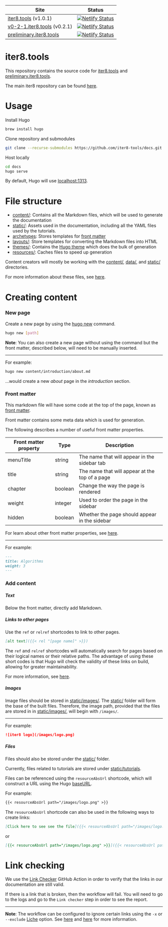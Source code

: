 | Site | Status
|------|-------
| [iter8.tools](https://iter8.tools) (v1.0.1) | [![Netlify Status](https://api.netlify.com/api/v1/badges/1422bdf8-5e0f-4e57-ae6a-f69ae41a7697/deploy-status)](https://app.netlify.com/sites/iter8-v1-0-1/deploys)
| [v0-2-1.iter8.tools](https://v0-2-1.iter8.tools) (v0.2.1) | [![Netlify Status](https://api.netlify.com/api/v1/badges/c2832f30-9130-4c9b-8183-c110c890426e/deploy-status)](https://app.netlify.com/sites/iter8-v0-2-1/deploys)
| [preliminary.iter8.tools](https://preliminary.iter8.tools) | [![Netlify Status](https://api.netlify.com/api/v1/badges/b800a77c-9df7-49f0-9f55-010a0dbcdc70/deploy-status)](https://app.netlify.com/sites/preliminary-iter8-tools/deploys)

# iter8.tools

This repository contains the source code for [iter8.tools](https://iter8.tools) and
[preliminary.iter8.tools](https://preliminary.iter8.tools).

The main iter8 repository can be found [here](https://github.com/iter8-tools/iter8).

# Usage

Install Hugo

```bash
brew install hugo
```

Clone repository and submodules

```bash
git clone --recurse-submodules https://github.com/iter8-tools/docs.git
```

Host locally

```bash
cd docs
hugo serve
```

By default, Hugo will use [localhost:1313](localhost:1313).

# File structure

* [content/](content/): Contains all the Markdown files, which will be used to generate the documentation
* [static/](static/): Assets used in the documentation, including all the YAML files used by the tutorials.
* [archetypes](archetypes): Stores templates for [front matter](https://gohugo.io/content-management/front-matter/)
* [layouts/](layouts): Store templates for converting the Markdown files into HTML
* [themes/](themes): Contains the [Hugo theme](https://themes.gohugo.io/) which does the bulk of generation
* [resources/](resources): Caches files to speed up generation

Content creators will mostly be working with the [content/](content/), [data/](data/), and [static/](static/) directories.

For more information about these files, see [here](https://gohugo.io/getting-started/directory-structure/).

# Creating content

### New page

Create a new page by using the [hugo new](https://gohugo.io/commands/hugo_new/) command.

```bash
hugo new [path]
```

**Note**: You can also create a new page without using the command but the front matter, described below, will need to be manually inserted.

***

For example:

```bash
hugo new content/introduction/about.md
```

...would create a new _about_ page in the _introduction_ section.

### Front matter

This markdown file will have some code at the top of the page, known as [front matter](https://gohugo.io/content-management/front-matter/).

Front matter contains some meta data which is used for generation.

The following describes a number of useful front matter properties.

| Front matter property | Type | Description
|-----------------------|------|------------
| menuTitle | string | The name that will appear in the sidebar tab
| title | string | The name that will appear at the top of a page
| chapter | boolean | Change the way the page is rendered
| weight | integer | Used to order the page in the sidebar
| hidden | boolean | Whether the page should appear in the sidebar

For learn about other front matter properties, see [here](https://themes.gohugo.io//theme/hugo-theme-learn/en/cont/pages/#front-matter-configuration).

***

For example:

```md
---
title: Algorithms
weight: 3
---
```

### Add content

##### Text

Below the front matter, directly add Markdown.

##### Links to other pages

Use the `ref` or `relref` shortcodes to link to other pages.

```md
[alt text]({{< rel "[page name]" >}})
```

The `ref` and `relref` shortcodes will automatically search for pages based on their logical names or their relative paths. The advantage of using these short codes is that Hugo will check the validity of these links on build, allowing for greater maintainability.

For more information, see [here](https://gohugo.io/content-management/shortcodes/#ref-and-relref).
                                               
##### Images

Image files should be stored in [static/images/](static/images/). The [static/](static/) folder will form the base of the built files. Therefore, the image path, provided that the files are stored in in [static/images/](static/images/), will begin with `/images/`.

***

For example:

```md
![iter8 logo](/images/logo.png)
```

##### Files

Files should also be stored under the [static/](static/) folder.

Currently, files related to tutorials are stored under [static/tutorials](static/tutorials).

Files can be referenced using the `resourceAbsUrl` shortcode, which will construct a URL using the Hugo [baseURL](https://gohugo.io/getting-started/configuration/#all-configuration-settings).

For example:

```md
{{< resourceAbsUrl path="/images/logo.png" >}}
```

The `resourceAbsUrl` shortcode can also be used in the following ways to create links:

```md
[Click here to see see the file]({{< resourceAbsUrl path="/images/logo.png" >}})
```

or

```md
[{{< resourceAbsUrl path="/images/logo.png" >}}]({{< resourceAbsUrl path="/images/logo.png" >}})
```

# Link checking

We use the [Link Checker](https://github.com/marketplace/actions/link-checker) GitHub Action in order to verify that the links in our documentation are still valid.

If there is a link that is broken, then the workflow will fail. You will need to go to the logs and go to the `Link checker` step in order to see the report.

***

**Note**: The workflow can be configured to ignore certain links using the `-x` or `--exclude` [Liche](https://github.com/raviqqe/liche) option. See [here](https://github.com/marketplace/actions/link-checker#usage) and [here](https://github.com/raviqqe/liche#usage) for more information.